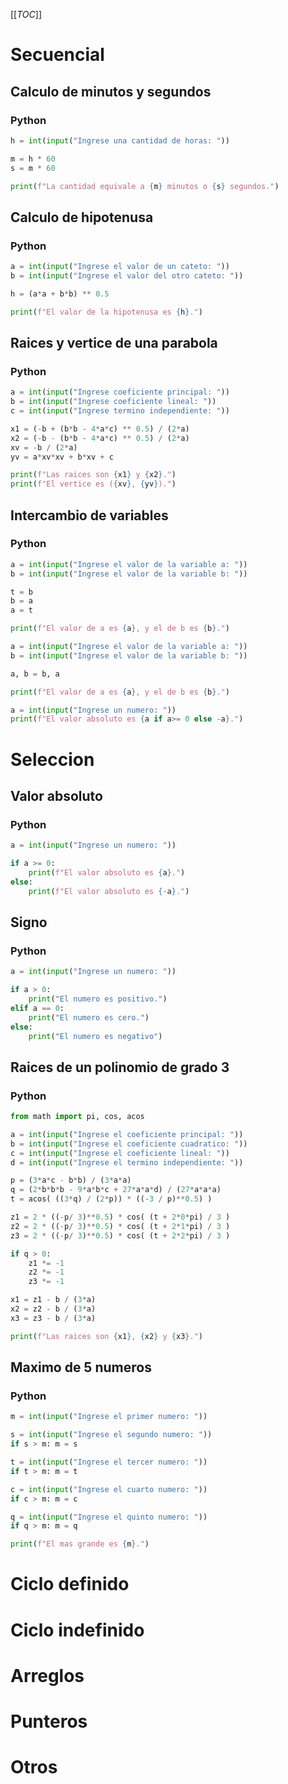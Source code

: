 [[_TOC_]]

# Secuencial

## Calculo de minutos y segundos

### Python

```python
h = int(input("Ingrese una cantidad de horas: "))

m = h * 60
s = m * 60

print(f"La cantidad equivale a {m} minutos o {s} segundos.")
```

## Calculo de hipotenusa

### Python

```python
a = int(input("Ingrese el valor de un cateto: "))
b = int(input("Ingrese el valor del otro cateto: "))

h = (a*a + b*b) ** 0.5

print(f"El valor de la hipotenusa es {h}.")
```

## Raices y vertice de una parabola

### Python

```python
a = int(input("Ingrese coeficiente principal: "))
b = int(input("Ingrese coeficiente lineal: "))
c = int(input("Ingrese termino independiente: "))

x1 = (-b + (b*b - 4*a*c) ** 0.5) / (2*a)
x2 = (-b - (b*b - 4*a*c) ** 0.5) / (2*a)
xv = -b / (2*a)
yv = a*xv*xv + b*xv + c

print(f"Las raices son {x1} y {x2}.")
print(f"El vertice es ({xv}, {yv}).")
```

## Intercambio de variables

### Python

```python
a = int(input("Ingrese el valor de la variable a: "))
b = int(input("Ingrese el valor de la variable b: "))

t = b
b = a
a = t

print(f"El valor de a es {a}, y el de b es {b}.")
```

```python
a = int(input("Ingrese el valor de la variable a: "))
b = int(input("Ingrese el valor de la variable b: "))

a, b = b, a

print(f"El valor de a es {a}, y el de b es {b}.")
```

```python
a = int(input("Ingrese un numero: "))
print(f"El valor absoluto es {a if a>= 0 else -a}.")
```

# Seleccion

## Valor absoluto

### Python

```python
a = int(input("Ingrese un numero: "))

if a >= 0:
    print(f"El valor absoluto es {a}.")
else:
    print(f"El valor absoluto es {-a}.")
```

## Signo

### Python

```python
a = int(input("Ingrese un numero: "))

if a > 0:
    print("El numero es positivo.")
elif a == 0:
    print("El numero es cero.")
else:
    print("El numero es negativo")
```

## Raices de un polinomio de grado 3

### Python

```python
from math import pi, cos, acos

a = int(input("Ingrese el coeficiente principal: "))
b = int(input("Ingrese el coeficiente cuadratico: "))
c = int(input("Ingrese el coeficiente lineal: "))
d = int(input("Ingrese el termino independiente: "))

p = (3*a*c - b*b) / (3*a*a)
q = (2*b*b*b - 9*a*b*c + 27*a*a*d) / (27*a*a*a)
t = acos( ((3*q) / (2*p)) * ((-3 / p)**0.5) )

z1 = 2 * ((-p/ 3)**0.5) * cos( (t + 2*0*pi) / 3 )
z2 = 2 * ((-p/ 3)**0.5) * cos( (t + 2*1*pi) / 3 )
z3 = 2 * ((-p/ 3)**0.5) * cos( (t + 2*2*pi) / 3 )

if q > 0:
    z1 *= -1
    z2 *= -1
    z3 *= -1

x1 = z1 - b / (3*a)
x2 = z2 - b / (3*a)
x3 = z3 - b / (3*a)

print(f"Las raices son {x1}, {x2} y {x3}.")
```

## Maximo de 5 numeros

### Python

```python
m = int(input("Ingrese el primer numero: "))

s = int(input("Ingrese el segundo numero: "))
if s > m: m = s

t = int(input("Ingrese el tercer numero: "))
if t > m: m = t

c = int(input("Ingrese el cuarto numero: "))
if c > m: m = c

q = int(input("Ingrese el quinto numero: "))
if q > m: m = q

print(f"El mas grande es {m}.")
```

# Ciclo definido

# Ciclo indefinido

# Arreglos

# Punteros

# Otros
